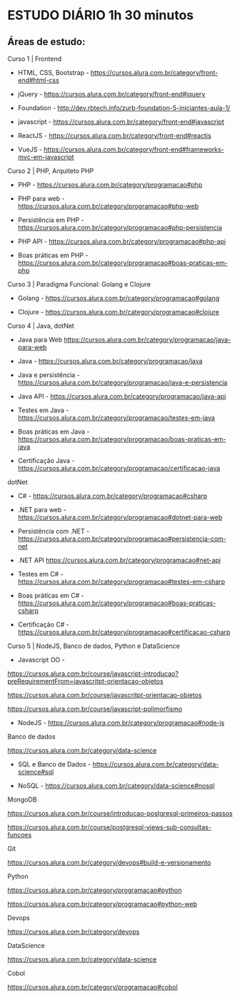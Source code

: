 # ESTUDO DIÁRIO 1h 30 minutos

## **Áreas de estudo:** 



Curso 1 |  Frontend

* HTML, CSS, Bootstrap - https://cursos.alura.com.br/category/front-end#html-css

* jQuery - https://cursos.alura.com.br/category/front-end#jquery

* Foundation - http://dev.rbtech.info/zurb-foundation-5-iniciantes-aula-1/

* javascript - https://cursos.alura.com.br/category/front-end#javascript

* ReactJS - https://cursos.alura.com.br/category/front-end#reactjs

* VueJS - https://cursos.alura.com.br/category/front-end#frameworks-mvc-em-javascript

Curso 2 |   PHP, Arquiteto PHP


* PHP - https://cursos.alura.com.br/category/programacao#php

* PHP para web - https://cursos.alura.com.br/category/programacao#php-web

* Persistência em PHP - https://cursos.alura.com.br/category/programacao#php-persistencia

* PHP API - https://cursos.alura.com.br/category/programacao#php-api

* Boas práticas em PHP - https://cursos.alura.com.br/category/programacao#boas-praticas-em-php



Curso 3 |  Paradigma Funcional: Golang e Clojure

* Golang - https://cursos.alura.com.br/category/programacao#golang

* Clojure - https://cursos.alura.com.br/category/programacao#clojure

Curso 4 |  Java, dotNet

* Java para Web https://cursos.alura.com.br/category/programacao/java-para-web

* Java - https://cursos.alura.com.br/category/programacao/java

* Java e persistência - https://cursos.alura.com.br/category/programacao/java-e-persistencia

* Java API - https://cursos.alura.com.br/category/programacao/java-api

* Testes em Java - https://cursos.alura.com.br/category/programacao/testes-em-java

* Boas práticas em Java - https://cursos.alura.com.br/category/programacao/boas-praticas-em-java

* Certificação Java - https://cursos.alura.com.br/category/programacao/certificacao-java

dotNet

* C# - https://cursos.alura.com.br/category/programacao#csharp

* .NET para web -  https://cursos.alura.com.br/category/programacao#dotnet-para-web

* Persistência com .NET - https://cursos.alura.com.br/category/programacao#persistencia-com-net

* .NET API https://cursos.alura.com.br/category/programacao#net-api

* Testes em C# -  https://cursos.alura.com.br/category/programacao#testes-em-csharp

* Boas práticas em C# - https://cursos.alura.com.br/category/programacao#boas-praticas-csharp

* Certificação C# - https://cursos.alura.com.br/category/programacao#certificacao-csharp


Curso 5 |  NodeJS, Banco de dados, Python e DataScience

* Javascript OO - 

https://cursos.alura.com.br/course/javascript-introducao?preRequirementFrom=javascritpt-orientacao-objetos

https://cursos.alura.com.br/course/javascritpt-orientacao-objetos

https://cursos.alura.com.br/course/javascript-polimorfismo

* NodeJS - https://cursos.alura.com.br/category/programacao#node-js

Banco de dados

https://cursos.alura.com.br/category/data-science

* SQL e Banco de Dados - https://cursos.alura.com.br/category/data-science#sql

* NoSQL - https://cursos.alura.com.br/category/data-science#nosql

MongoDB

https://cursos.alura.com.br/course/introducao-postgresql-primeiros-passos

https://cursos.alura.com.br/course/postgresql-views-sub-consultas-funcoes

Git

https://cursos.alura.com.br/category/devops#build-e-versionamento

Python

https://cursos.alura.com.br/category/programacao#python

https://cursos.alura.com.br/category/programacao#python-web

Devops

https://cursos.alura.com.br/category/devops

DataScience

https://cursos.alura.com.br/category/data-science

Cobol

https://cursos.alura.com.br/category/programacao#cobol